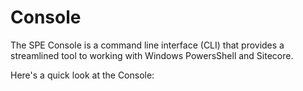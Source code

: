 # Console

The SPE Console is a command line interface (CLI) that provides a streamlined tool to working with Windows PowersShell and Sitecore.

Here's a quick look at the Console:
